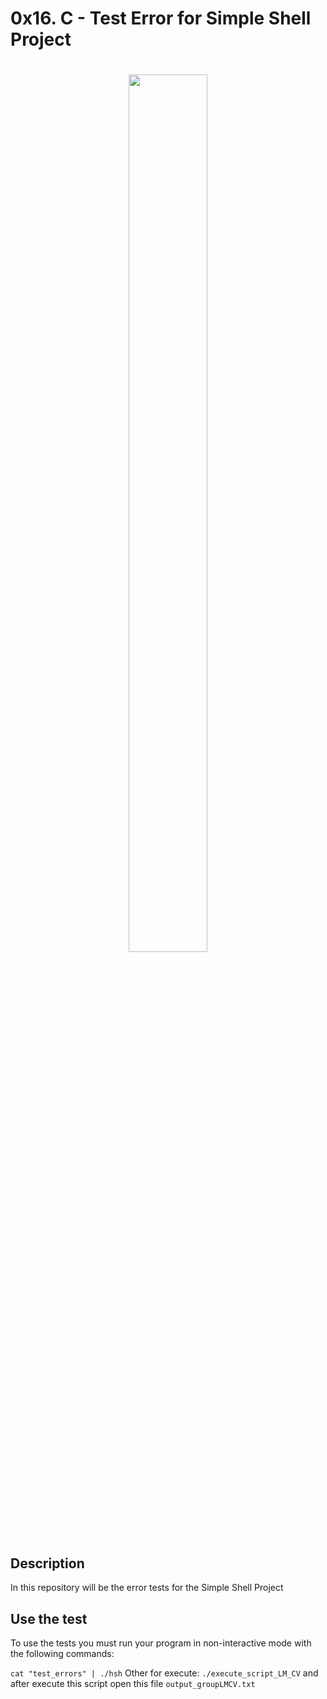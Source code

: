 # 0x16. C - Test Error for Simple Shell Project
<h1 align ="center">
<img src="https://assets.website-files.com/6105315644a26f77912a1ada/610540e8b4cd6969794fe673_Holberton_School_logo-04-04.svg" height="60%" width="50%">
</h1>

## Description
In this repository will be the error tests for the Simple Shell Project
## Use the test
To use the tests you must run your program in non-interactive mode with the following commands:

`cat "test_errors" | ./hsh`
Other for execute:
`./execute_script_LM_CV` and after execute this script open this file `output_groupLMCV.txt`
